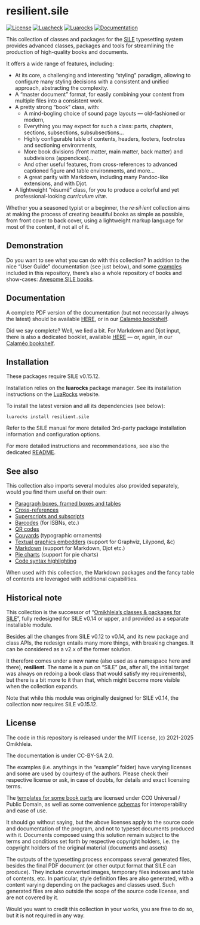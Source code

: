 # resilient.sile

[![License](https://img.shields.io/github/license/Omikhleia/resilient.sile?label=License)](LICENSE)
[![Luacheck](https://img.shields.io/github/actions/workflow/status/Omikhleia/resilient.sile/luacheck.yml?branch=main&label=Luacheck&logo=Lua)](https://github.com/Omikhleia/resilient.sile/actions?workflow=Luacheck)
[![Luarocks](https://img.shields.io/luarocks/v/Omikhleia/resilient.sile?label=Luarocks&logo=Lua)](https://luarocks.org/modules/Omikhleia/resilient.sile)
[![Documentation](https://img.shields.io/badge/docs-GitHub%20Pages-blue)](https://omikhleia.github.io/resilient.sile/)

This collection of classes and packages for the [SILE](https://github.com/sile-typesetter/sile) typesetting system provides advanced classes, packages and tools for streamlining the production of high-quality books and documents.

It offers a wide range of features, including:
- At its core, a challenging and interesting “styling” paradigm, allowing to configure many styling decisions with a consistent and unified approach, abstracting the complexity.
- A “master document” format, for easily combining your content from multiple files into a consistent work.
- A pretty strong “book” class, with:
  - A mind-bogling choice of sound page layouts — old-fashioned or modern,
  - Everything you may expect for such a class: parts, chapters, sections, subsections, subsubsections…
  - Highly configurable table of contents, headers, footers, footnotes and sectioning environments,
  - More book divisions (front matter, main matter, back matter) and subdivisions (appendices)…
  - And other useful features, from cross-references to advanced captioned figure and table environments, and more…
  - A great parity with Markdown, including many Pandoc-like extensions, and with Djot.
- A lightweight “résumé” class, for you to produce a colorful and yet professional-looking _curriculum vitæ_.

Whether you a seasoned typist or a beginner, the _re·sil·ient_ collection aims at making the process of creating beautiful books as simple as possible, from front cover to back cover, using a lightweight markup language for most of the content, if not all of it.

## Demonstration

Do you want to see what you can do with this collection?
In addition to the nice “User Guide” documentation (see just below), and some [examples](./examples/README.md) included in this repository, there’s also a whole repository of books and show-cases: [Awesome SILE books](https://github.com/Omikhleia/awesome-sile-books).

## Documentation

A complete PDF version of the documentation (but not necessarily always the latest) should be available [HERE](https://drive.google.com/file/d/1f54qDEGWaN-MFN932x-t0jm3V-5VSHee/view?usp=sharing), or in our [Calaméo bookshelf](https://www.calameo.com/accounts/7349338).

Did we say complete? Well, we lied a bit. For Markdown and Djot input, there is also a dedicated booklet, available [HERE](https://drive.google.com/file/d/19VfSMmfBIZwr43U-W842IkSE349wdgZb/view?usp=sharing) — or, again, in our [Calaméo bookshelf](https://www.calameo.com/accounts/7349338).


## Installation

These packages require SILE v0.15.12.

Installation relies on the **luarocks** package manager.
See its installation instructions on the [LuaRocks](https://luarocks.org/) website.

To install the latest version and all its dependencies (see below):

```
luarocks install resilient.sile
```

Refer to the SILE manual for more detailed 3rd-party package installation information and configuration options.

For more detailed instructions and recommendations, see also the dedicated [README](./guides/README.md).

## See also

This collection also imports several modules also provided separately, would you find them useful on their own:

- [Paragraph boxes, framed boxes and tables](https://github.com/Omikhleia/ptable.sile)
- [Cross-references](https://github.com/Omikhleia/labelrefs.sile)
- [Superscripts and subscripts](https://github.com/Omikhleia/textsubsuper.sile)
- [Barcodes](https://github.com/Omikhleia/barcodes.sile) (for ISBNs, etc.)
- [QR codes](https://github.com/Omikhleia/qrcode.sile)
- [Couyards](https://github.com/Omikhleia/couyards.sile) (typographic ornaments)
- [Textual graphics embedders](https://github.com/Omikhleia/embedders.sile) (support for Graphviz, Lilypond, &c)
- [Markdown](https://github.com/Omikhleia/markdown.sile) (support for Markdown, Djot etc.)
- [Pie charts](https://github.com/Omikhleia/piecharts.sile) (support for pie charts)
- [Code syntax highlighting](https://github.com/Omikhleia/highlighter.sile)

When used with this collection, the Markdown packages and the fancy table of contents are leveraged with additional capabilities.

## Historical note

This collection is the successor of “[Omikhleia’s classes & packages for SILE](https://github.com/Omikhleia/omikhleia-sile-packages)”, fully redesigned for SILE v0.14 or upper, and provided as a separate installable module.

Besides all the changes from SILE v0.12 to v0.14, and its new package and class APIs, the redesign entails many more things, with breaking changes. It can be considered as a v2.x of the former solution.

It therefore comes under a new name (also used as a namespace here and there), **resilient**.
The name is a pun on “SILE” (as, after all, the initial target was always on redoing a book class that would satisfy my requirements), but there is a bit more to it than that, which might become more visible when the collection expands.

Note that while this module was originally designed for SILE v0.14, the collection now requires SILE v0.15.12.

## License

The code in this repository is released under the MIT license, (c) 2021-2025 Omikhleia.

The documentation is under CC-BY-SA 2.0.

The examples (i.e. anythings in the “example” folder) have varying licenses and some are used by courtesy of the authors.
Please check their respective license or ask, in case of doubts, for details and exact licensing terms.

The [templates for some book parts](./templates/README.md) are licensed under CC0 Universal / Public Domain, as well as some convenience [schemas](./schemas/README.md) for interoperability and ease of use.

It should go without saying, but the above licenses apply to the source code and documentation of the program, and not to typeset documents produced with it.
Documents composed using this solution remain subject to the terms and conditions set forth by respective copyright holders, i.e. the copyright holders of the original material (documents and assets)

The outputs of the typesetting process encompass several generated files, besides the final PDF document (or other output format that SILE can produce).
They include converted images, temporary files indexes and table of contents, etc.
In particular, style definition files are also generated, with a content varying depending on the packages and classes used.
Such generated files are also outside the scope of the source code license, and are not covered by it.

Would you want to credit this collection in your works, you are free to do so, but it is not required in any way.
